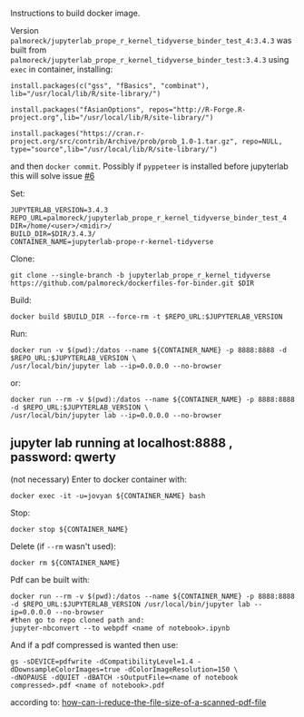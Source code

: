 Instructions to build docker image.

Version `palmoreck/jupyterlab_prope_r_kernel_tidyverse_binder_test_4:3.4.3` was built from `palmoreck/jupyterlab_prope_r_kernel_tidyverse_binder_test:3.4.3` using `exec` in container, installing:

```
install.packages(c("gss", "fBasics", "combinat"), lib="/usr/local/lib/R/site-library/")

install.packages("fAsianOptions", repos="http://R-Forge.R-project.org",lib="/usr/local/lib/R/site-library/")

install.packages("https://cran.r-project.org/src/contrib/Archive/prob/prob_1.0-1.tar.gz", repo=NULL, type="source",lib="/usr/local/lib/R/site-library/")
```

and then `docker commit`. Possibly if `pyppeteer` is installed before jupyterlab this will solve issue [#6](https://github.com/palmoreck/dockerfiles-for-binder/issues/6)

Set:

```
JUPYTERLAB_VERSION=3.4.3
REPO_URL=palmoreck/jupyterlab_prope_r_kernel_tidyverse_binder_test_4
DIR=/home/<user>/<midir>/
BUILD_DIR=$DIR/3.4.3/
CONTAINER_NAME=jupyterlab-prope-r-kernel-tidyverse
```

Clone:

```
git clone --single-branch -b jupyterlab_prope_r_kernel_tidyverse https://github.com/palmoreck/dockerfiles-for-binder.git $DIR
```

Build:

```
docker build $BUILD_DIR --force-rm -t $REPO_URL:$JUPYTERLAB_VERSION
```

Run:

```
docker run -v $(pwd):/datos --name ${CONTAINER_NAME} -p 8888:8888 -d $REPO_URL:$JUPYTERLAB_VERSION \
/usr/local/bin/jupyter lab --ip=0.0.0.0 --no-browser
```

or:

```
docker run --rm -v $(pwd):/datos --name ${CONTAINER_NAME} -p 8888:8888 -d $REPO_URL:$JUPYTERLAB_VERSION \
/usr/local/bin/jupyter lab --ip=0.0.0.0 --no-browser
```


## jupyter lab running at localhost:8888 , password: qwerty

(not necessary) Enter to docker container with:

```
docker exec -it -u=jovyan ${CONTAINER_NAME} bash
```

Stop:

```
docker stop ${CONTAINER_NAME}
```

Delete (if `--rm` wasn't used):


```
docker rm ${CONTAINER_NAME}
```

Pdf can be built with:

```
docker run --rm -v $(pwd):/datos --name ${CONTAINER_NAME} -p 8888:8888 -d $REPO_URL:$JUPYTERLAB_VERSION /usr/local/bin/jupyter lab --ip=0.0.0.0 --no-browser
#then go to repo cloned path and:
jupyter-nbconvert --to webpdf <name of notebook>.ipynb
```

And if a pdf compressed is wanted then use:

```
gs -sDEVICE=pdfwrite -dCompatibilityLevel=1.4 -dDownsampleColorImages=true -dColorImageResolution=150 \
-dNOPAUSE -dQUIET -dBATCH -sOutputFile=<name of notebook compressed>.pdf <name of notebook>.pdf
```

according to: [how-can-i-reduce-the-file-size-of-a-scanned-pdf-file](https://askubuntu.com/questions/113544/how-can-i-reduce-the-file-size-of-a-scanned-pdf-file)

